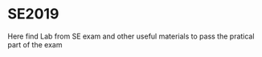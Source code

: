 # SE2019
Here find Lab from SE exam and other useful materials to pass the pratical part of the exam

